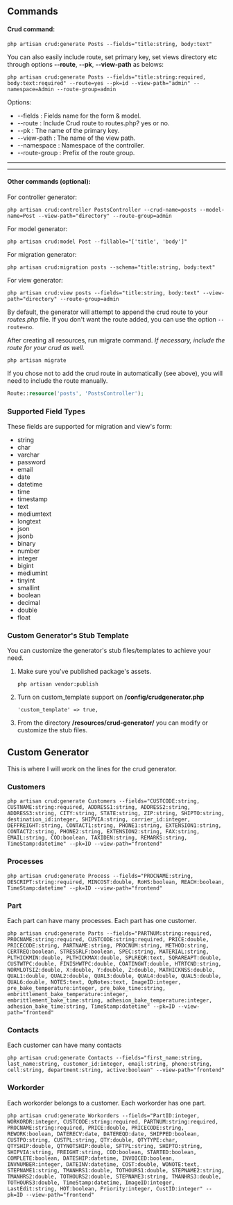 ## Commands

#### Crud command:

```
php artisan crud:generate Posts --fields="title:string, body:text"
```

You can also easily include route, set primary key, set views directory etc through options **--route**, **--pk**, **--view-path** as belows:

```
php artisan crud:generate Posts --fields="title:string:required, body:text:required" --route=yes --pk=id --view-path="admin" --namespace=Admin --route-group=admin
```

Options:

- --fields : Fields name for the form & model.
- --route : Include Crud route to routes.php? yes or no.
- --pk : The name of the primary key.
- --view-path : The name of the view path.
- --namespace : Namespace of the controller.
- --route-group : Prefix of the route group.

-----------
-----------


#### Other commands (optional):

For controller generator:

```
php artisan crud:controller PostsController --crud-name=posts --model-name=Post --view-path="directory" --route-group=admin
```

For model generator:

```
php artisan crud:model Post --fillable="['title', 'body']"
```

For migration generator:

```
php artisan crud:migration posts --schema="title:string, body:text"
```

For view generator:

```
php artisan crud:view posts --fields="title:string, body:text" --view-path="directory" --route-group=admin
```

By default, the generator will attempt to append the crud route to your *routes.php* file. If you don't want the route added, you can use the option ```--route=no```.

After creating all resources, run migrate command. *If necessary, include the route for your crud as well.*

```
php artisan migrate
```

If you chose not to add the crud route in automatically (see above), you will need to include the route manually.
```php
Route::resource('posts', 'PostsController');
```

### Supported Field Types

These fields are supported for migration and view's form:

* string
* char
* varchar
* password
* email
* date
* datetime
* time
* timestamp
* text
* mediumtext
* longtext
* json
* jsonb
* binary
* number
* integer
* bigint
* mediumint
* tinyint
* smallint
* boolean
* decimal
* double
* float

### Custom Generator's Stub Template

You can customize the generator's stub files/templates to achieve your need.

1. Make sure you've published package's assets.
    ```
    php artisan vendor:publish
    ```

2. Turn on custom_template support on **/config/crudgenerator.php**
    ```
    'custom_template' => true,
    ```
3. From the directory **/resources/crud-generator/** you can modify or customize the stub files.

## Custom Generator
This is where I will work on the lines for the crud generator.
### Customers
```
php artisan crud:generate Customers --fields="CUSTCODE:string, CUSTNAME:string:required, ADDRESS1:string, ADDRESS2:string, ADDRESS3:string, CITY:string, STATE:string, ZIP:string, SHIPTO:string, destination_id:integer, SHIPVIA:string, carrier_id:integer, DEFFREIGHT:string, CONTACT1:string, PHONE1:string, EXTENSION1:string, CONTACT2:string, PHONE2:string, EXTENSION2:string, FAX:string, EMAIL:string, COD:boolean, TAXIDEN:string, REMARKS:string, TimeStamp:datetime" --pk=ID --view-path="frontend"
```
### Processes
```
php artisan crud:generate Process --fields="PROCNAME:string, DESCRIPT:string:required, MINCOST:double, RoHS:boolean, REACH:boolean, TimeStamp:datetime" --pk=ID --view-path="frontend"
```
### Part
Each part can have many processes.
Each part has one customer.
```
php artisan crud:generate Parts --fields="PARTNUM:string:required, PROCNAME:string:required, CUSTCODE:string:required, PRICE:double, PRICECODE:string, PARTNAME:string, PROCNUM:string, METHOD:string, CERTREQ:boolean, STRESSRLF:boolean, SPEC:string, MATERIAL:string, PLTHICKMIN:double, PLTHICKMAX:double, SPLREQR:text, SQRAREAPT:double, CUSTWTPC:double, FINISHWTPC:double, COATINGWT:double, HTRTCND:string, NORMLOTSIZ:double, X:double, Y:double, Z:double, MATHICKNSS:double, QUAL1:double, QUAL2:double, QUAL3:double, QUAL4:double, QUAL5:double, QUAL6:double, NOTES:text, OpNotes:text, ImageID:integer, pre_bake_temperature:integer, pre_bake_time:string, embrittlement_bake_temperature:integer, embrittlement_bake_time:string, adhesion_bake_temperature:integer, adhesion_bake_time:string, TimeStamp:datetime" --pk=ID --view-path="frontend"
```
### Contacts
Each customer can have many contacts
```
php artisan crud:generate Contacts --fields="first_name:string, last_name:string, customer_id:integer, email:string, phone:string, cell:string, department:string, active:boolean" --view-path="frontend"
```
### Workorder
Each workorder belongs to a customer.
Each workorder has one part.
```
php artisan crud:generate Workorders --fields="PartID:integer, WORKORDR:integer, CUSTCODE:string:required, PARTNUM:string:required, PROCNAME:string:required, PRICE:double, PRICECODE:string, REWORK:boolean, DATERECV:date, DATEREQD:date, SHIPPED:boolean, CUSTPO:string, CUSTPL:string, QTY:double, QTYTYPE:char, QTYSHIP:double, QTYNOTSHIP:double, SFTPL:string, SHIPTO:string, SHIPVIA:string, FREIGHT:string, COD:boolean, STARTED:boolean, COMPLETE:boolean, DATESHIP:datetime, INVOICED:boolean, INVNUMBER:integer, DATEINV:datetime, COST:double, WONOTE:text, STEPNAME1:string, TMANHRS1:double, TOTHOURS1:double, STEPNAME2:string, TMANHRS2:double, TOTHOURS2:double, STEPNAME3:string, TMANHRS3:double, TOTHOURS3:double, TimeStamp:datetime, ImageID:integer, LastEdit:string, HOT:boolean, Priority:integer, CustID:integer" --pk=ID --view-path="frontend"
```
